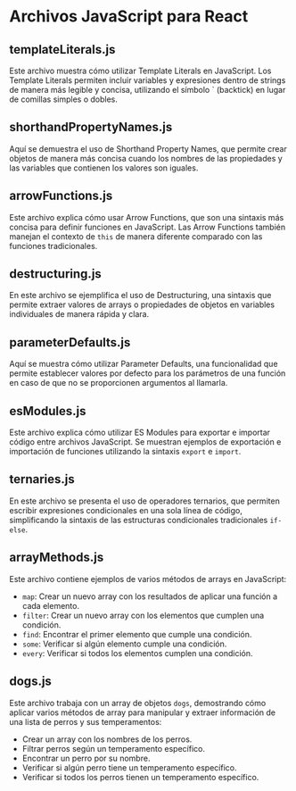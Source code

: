 # Archivos JavaScript para React

## templateLiterals.js
Este archivo muestra cómo utilizar Template Literals en JavaScript. Los Template Literals permiten incluir variables y expresiones dentro de strings de manera más legible y concisa, utilizando el símbolo ` (backtick) en lugar de comillas simples o dobles.

## shorthandPropertyNames.js
Aquí se demuestra el uso de Shorthand Property Names, que permite crear objetos de manera más concisa cuando los nombres de las propiedades y las variables que contienen los valores son iguales.

## arrowFunctions.js
Este archivo explica cómo usar Arrow Functions, que son una sintaxis más concisa para definir funciones en JavaScript. Las Arrow Functions también manejan el contexto de `this` de manera diferente comparado con las funciones tradicionales.

## destructuring.js
En este archivo se ejemplifica el uso de Destructuring, una sintaxis que permite extraer valores de arrays o propiedades de objetos en variables individuales de manera rápida y clara.

## parameterDefaults.js
Aquí se muestra cómo utilizar Parameter Defaults, una funcionalidad que permite establecer valores por defecto para los parámetros de una función en caso de que no se proporcionen argumentos al llamarla.

## esModules.js
Este archivo explica cómo utilizar ES Modules para exportar e importar código entre archivos JavaScript. Se muestran ejemplos de exportación e importación de funciones utilizando la sintaxis `export` e `import`.

## ternaries.js
En este archivo se presenta el uso de operadores ternarios, que permiten escribir expresiones condicionales en una sola línea de código, simplificando la sintaxis de las estructuras condicionales tradicionales `if-else`.

## arrayMethods.js
Este archivo contiene ejemplos de varios métodos de arrays en JavaScript:
- `map`: Crear un nuevo array con los resultados de aplicar una función a cada elemento.
- `filter`: Crear un nuevo array con los elementos que cumplen una condición.
- `find`: Encontrar el primer elemento que cumple una condición.
- `some`: Verificar si algún elemento cumple una condición.
- `every`: Verificar si todos los elementos cumplen una condición.


## dogs.js
Este archivo trabaja con un array de objetos `dogs`, demostrando cómo aplicar varios métodos de array para manipular y extraer información de una lista de perros y sus temperamentos:
- Crear un array con los nombres de los perros.
- Filtrar perros según un temperamento específico.
- Encontrar un perro por su nombre.
- Verificar si algún perro tiene un temperamento específico.
- Verificar si todos los perros tienen un temperamento específico.
